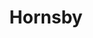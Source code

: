 ---
layout: area
title: Hornsby
country: Australia
local-groups: [test1, greens-hornsby]
key-issues: [issue1, issue2, issue3]
politics: 10
---